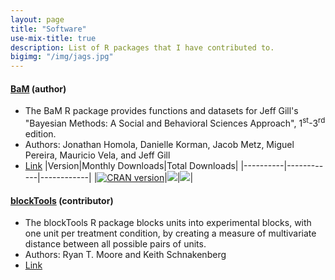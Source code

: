 ```yaml
---
layout: page
title: "Software"
use-mix-title: true
description: List of R packages that I have contributed to.
bigimg: "/img/jags.jpg"
---
```


#### [BaM](https://cran.r-project.org/package=BaM "BaM on CRAN") (author)
* The BaM R package provides functions and datasets for Jeff Gill's "Bayesian Methods: A Social and Behavioral Sciences Approach", 1<sup>st</sup>-3<sup>rd</sup> edition.
* Authors: Jonathan Homola, Danielle Korman, Jacob Metz, Miguel Pereira, Mauricio Vela, and Jeff Gill
* [Link](https://cran.r-project.org/package=BaM "BaM on CRAN")
|Version|Monthly Downloads|Total Downloads|
|----------|------------|------------|
|[![CRAN version](http://www.r-pkg.org/badges/version/BaM)](https://CRAN.R-project.org/package=BaM)|[![](http://cranlogs.r-pkg.org/badges/BaM)](https://CRAN.R-project.org/package=BaM)|[![](http://cranlogs.r-pkg.org/badges/grand-total/BaM)](https://CRAN.R-project.org/package=BaM)|

#### [blockTools](https://cran.r-project.org/package=blockTools "blockTools on CRAN") (contributor)
* The blockTools R package blocks units into experimental blocks, with one unit per treatment condition, by creating a measure of multivariate distance between all possible pairs of units.
* Authors: Ryan T. Moore and Keith Schnakenberg
* [Link](https://cran.r-project.org/package=blockTools "blockTools on CRAN")
